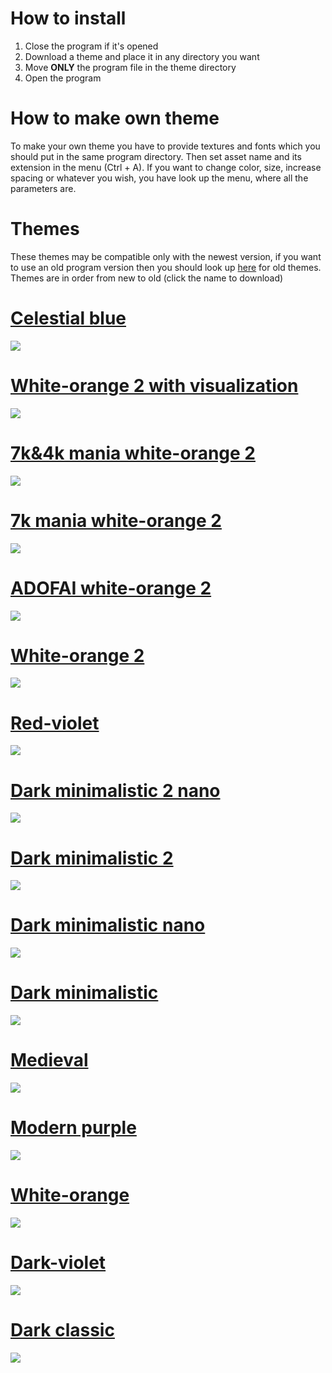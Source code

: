 # How to install

1. Close the program if it's opened
2. Download a theme and place it in any directory you want
3. Move **ONLY** the program file in the theme directory
4. Open the program

# How to make own theme

To make your own theme you have to provide textures and fonts which you should put in the same program directory. Then set asset name and its extension in the menu (Ctrl + A). If you want to change color, size, increase spacing or whatever you wish, you have look up the menu, where all the parameters are.

# Themes

These themes may be compatible only with the newest version, if you want to use an old program version then you should look up [here](https://www.dropbox.com/sh/198quwutazjbpza/AADUHDhlNqCA5mYhUh1D0GDZa?dl=0) for old themes.
Themes are in order from new to old (click the name to download)

# [Celestial blue](https://www.dropbox.com/sh/y2zk1t6r4up5lm4/AABYPECmQVpSBCNGgCWuUm_Ra?dl=1)
![](Previews/celestial-blue-preview.gif)

# [White-orange 2 with visualization](https://www.dropbox.com/sh/9nonxq681o9rrr6/AABdmxWozVlrleDkQ6O6PkT8a?dl=1)
![](Previews/white-orange-2-with-visualization.gif)

# [7k&4k mania white-orange 2](https://www.dropbox.com/sh/whkvbird34qbc7c/AADQbhes52j56_E2UAseeZ1ja?dl=1)
![](Previews/7k-4k-mania-white-orange-2-preview.gif)

# [7k mania white-orange 2](https://www.dropbox.com/sh/8h530utysuqszy7/AAD2b72y1F9WMKc_IqwyQeuIa?dl=1)
![](Previews/7k-mania-white-orange-2-preview.gif)

# [ADOFAI white-orange 2](https://www.dropbox.com/sh/o62t0r0c603cn0p/AADEYccFL6HlcSlJRCHnDInVa?dl=1)
![](Previews/adofai-white-orange-2-preview.gif)

# [White-orange 2](https://www.dropbox.com/sh/jzil6gmlok0mt8d/AACs17TOTEJdQc2RvoHN0ouEa?dl=1)
![](Previews/white-orange-2-preview.gif)

# [Red-violet](https://www.dropbox.com/sh/pmsxo61jsif8zum/AACBBLRm5YaIWuJYbkSMPjR4a?dl=1)
![](Previews/red-violet-preview.gif)

# [Dark minimalistic 2 nano](https://www.dropbox.com/sh/m1nddmxcui97v22/AACZw8PJL_RlM_HJjcmmg81Ka?dl=1)
![](Previews/dark-minimalistic-2-nano-preview.gif)

# [Dark minimalistic 2](https://www.dropbox.com/sh/thgf4yjiubkj8wg/AABT5hbL8FYXAMffmjS_taVNa?dl=1)
![](Previews/dark-minimalistic-2-preview.gif)

# [Dark minimalistic nano](https://www.dropbox.com/sh/1fus2hmx0xn4s4r/AACGesu7riyDYFL3oDxAil3Ua?dl=1)
![](Previews/dark-minimalistic-1-nano-preview.gif)

# [Dark minimalistic](https://www.dropbox.com/sh/iz8637rh7uc9e5v/AACWHes5YbG5NbIe2zXp8UfYa?dl=1)
![](Previews/dark-minimalistic-1-preview.gif)

# [Medieval](https://www.dropbox.com/sh/ezpe13l6hk5fyc1/AACzzbsbTBzTcbAa6d_XNwzoa?dl=1)
![](Previews/medieval-preview.gif)

# [Modern purple](https://www.dropbox.com/sh/n6zeuqkiuvx0xpw/AAD6tINJ74vpgFv8PGdXhslTa?dl=1)
![](Previews/modern-purple-preview.gif)

# [White-orange](https://www.dropbox.com/sh/mlc3jiedl21renv/AAAJ-w92Q5uF59-ZCq-5PyPEa?dl=1)
![](Previews/white-orange-1-preview.gif)

# [Dark-violet](https://www.dropbox.com/sh/miv1kmbir7ua5cb/AAAtHTxx8YiUu0CBAHtkaKKFa?dl=1)
![](Previews/dark-violet-preview.gif)

# [Dark classic](https://www.dropbox.com/sh/g1806zg7kifawuq/AABEIi6sPCSGpwgvmEIMXRABa?dl=1)
![](Previews/dark-classic-preview.gif)
